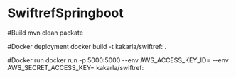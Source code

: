 # SwiftrefSpringboot

#Build
mvn clean packate

#Docker deployment
docker build -t kakarla/swiftref:<tag name> .

#Docker run
docker run -p 5000:5000 --env AWS_ACCESS_KEY_ID=<id> --env AWS_SECRET_ACCESS_KEY=<secret> kakarla/swiftref:<tag name>


